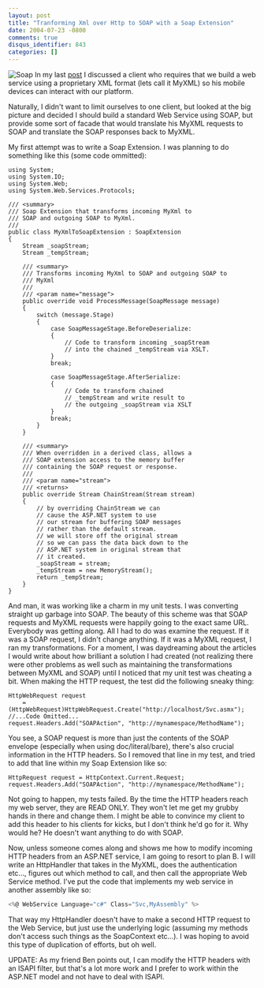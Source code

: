 ```yaml
---
layout: post
title: "Tranforming Xml over Http to SOAP with a Soap Extension"
date: 2004-07-23 -0800
comments: true
disqus_identifier: 843
categories: []
---
```

![Soap](/images/soap.jpg) In my last
[post](http://haacked.com/archive/2004/07/23/842.aspx) I discussed a
client who requires that we build a web service using a proprietary XML
format (lets call it MyXML) so his mobile devices can interact with our
platform.

Naturally, I didn't want to limit ourselves to one client, but looked at
the big picture and decided I should build a standard Web Service using
SOAP, but provide some sort of facade that would translate his MyXML
requests to SOAP and translate the SOAP responses back to MyXML.

My first attempt was to write a Soap Extension. I was planning to do
something like this (some code ommitted):

    using System;
    using System.IO;
    using System.Web;
    using System.Web.Services.Protocols;

    /// <summary>
    /// Soap Extension that transforms incoming MyXml to 
    /// SOAP and outgoing SOAP to MyXml.
    /// 
    public class MyXmlToSoapExtension : SoapExtension
    {
        Stream _soapStream;
        Stream _tempStream;

        /// <summary>
        /// Transforms incoming MyXml to SOAP and outgoing SOAP to 
        /// MyXml
        /// 
        /// <param name="message">
        public override void ProcessMessage(SoapMessage message)
        {
            switch (message.Stage)
            {
                case SoapMessageStage.BeforeDeserialize:
                {
                    // Code to transform incoming _soapStream
                    // into the chained _tempStream via XSLT.
                }
                break;

                case SoapMessageStage.AfterSerialize:
                {
                    // Code to transform chained 
                    // _tempStream and write result to 
                    // the outgoing _soapStream via XSLT
                }
                break;
            }
        }

        /// <summary>
        /// When overridden in a derived class, allows a 
        /// SOAP extension access to the memory buffer 
        /// containing the SOAP request or response.
        /// 
        /// <param name="stream">
        /// <returns>
        public override Stream ChainStream(Stream stream)
        {
            // by overriding ChainStream we can
            // cause the ASP.NET system to use
            // our stream for buffering SOAP messages
            // rather than the default stream.
            // we will store off the original stream
            // so we can pass the data back down to the 
            // ASP.NET system in original stream that 
            // it created.
            _soapStream = stream;
            _tempStream = new MemoryStream();
            return _tempStream;
        }
    }

And man, it was working like a charm in my unit tests. I was converting
straight up garbage into SOAP. The beauty of this scheme was that SOAP
requests and MyXML requests were happily going to the exact same URL.
Everybody was getting along. All I had to do was examine the request. If
it was a SOAP request, I didn't change anything. If it was a MyXML
request, I ran my transformations. For a moment, I was daydreaming about
the articles I would write about how brilliant a solution I had created
(not realizing there were other problems as well such as maintaining the
transformations between MyXML and SOAP) until I noticed that my unit
test was cheating a bit. When making the HTTP request, the test did the
following sneaky thing:

    HttpWebRequest request 
        = (HttpWebRequest)HttpWebRequest.Create("http://localhost/Svc.asmx");
    //...Code Omitted...
    request.Headers.Add("SOAPAction", "http://mynamespace/MethodName"); 

You see, a SOAP request is more than just the contents of the SOAP
envelope (especially when using doc/literal/bare), there's also crucial
information in the HTTP headers. So I removed that line in my test, and
tried to add that line within my Soap Extension like so:

    HttpRequest request = HttpContext.Current.Request;
    request.Headers.Add("SOAPAction", "http://mynamespace/MethodName"); 

Not going to happen, my tests failed. By the time the HTTP headers reach
my web server, they are READ ONLY. They won't let me get my grubby hands
in there and change them. I might be able to convince my client to add
this header to his clients for kicks, but I don't think he'd go for it.
Why would he? He doesn't want anything to do with SOAP.

Now, unless someone comes along and shows me how to modify incoming HTTP
headers from an ASP.NET service, I am going to resort to plan B. I will
write an HttpHandler that takes in the MyXML, does the authentication
etc..., figures out which method to call, and then call the appropriate
Web Service method. I've put the code that implements my web service in
another assembly like so:

```csharp
<%@ WebService Language="c#" Class="Svc,MyAssembly" %>
```

That way my HttpHandler doesn't have to make a second HTTP request to
the Web Service, but just use the underlying logic (assuming my methods
don't access such things as the SoapContext etc...). I was hoping to
avoid this type of duplication of efforts, but oh well.

UPDATE: As my friend Ben points out, I can modify the HTTP headers with
an ISAPI filter, but that's a lot more work and I prefer to work within
the ASP.NET model and not have to deal with ISAPI.

